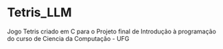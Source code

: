 # Tetris_LLM
 Jogo Tetris criado em C para o Projeto final de Introdução à programação do curso de Ciencia da Computação - UFG

